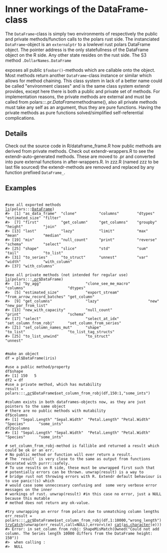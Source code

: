# Inner workings of the DataFrame-class

The `DataFrame`-class is simply two environments of respectively the public and private methods/function calls to the polars rust side. The instanciated `DataFrame`-object is an `externalptr` to a lowlevel rust polars DataFrame object. The pointer address is the only statefullness of the DataFrame object on the R side. Any other state resides on the rust side. The S3 method `.DollarNames.DataFrame`

exposes all public `$foobar()`-methods which are callable onto the object. Most methods return another `DataFrame`-class instance or similar which allows for method chaining. This class system in lack of a better name could be called "environment classes" and is the same class system extendr provides, except here there is both a public and private set of methods. For implementation reasons, the private methods are external and must be called from polars:::.pr.$DataFrame$methodname(), also all private methods must take any self as an argument, thus they are pure functions. Having the private methods as pure functions solved/simplified self-referential complications.

## Details

Check out the source code in R/dataframe_frame.R how public methods are derived from private methods. Check out extendr-wrappers.R to see the extendr-auto-generated methods. These are moved to .pr and converted into pure external functions in after-wrappers.R. In zzz.R (named zzz to be last file sourced) the extendr-methods are removed and replaced by any function prefixed `DataFrame_`.

## Examples

<pre class='r-example'> <code> <span class='r-in'><span></span></span>
<span class='r-in'><span><span class='co'>#see all exported methods</span></span></span>
<span class='r-in'><span><span class='fu'><a href='https://rdrr.io/r/base/ls.html'>ls</a></span><span class='op'>(</span><span class='fu'>polars</span><span class='fu'>:::</span><span class='va'><a href='https://rdrr.io/pkg/polars/man/DataFrame.html'>DataFrame</a></span><span class='op'>)</span></span></span>
<span class='r-out co'><span class='r-pr'>#&gt;</span>  [1] "as_data_frame"  "clone"          "columns"        "dtypes"         "estimated_size" "filter"        </span>
<span class='r-out co'><span class='r-pr'>#&gt;</span>  [7] "first"          "get_column"     "get_columns"    "groupby"        "height"         "join"          </span>
<span class='r-out co'><span class='r-pr'>#&gt;</span> [13] "last"           "lazy"           "limit"          "max"            "mean"           "median"        </span>
<span class='r-out co'><span class='r-pr'>#&gt;</span> [19] "min"            "null_count"     "print"          "reverse"        "schema"         "select"        </span>
<span class='r-out co'><span class='r-pr'>#&gt;</span> [25] "shape"          "slice"          "std"            "sum"            "tail"           "to_list"       </span>
<span class='r-out co'><span class='r-pr'>#&gt;</span> [31] "to_series"      "to_struct"      "unnest"         "var"            "width"          "with_column"   </span>
<span class='r-out co'><span class='r-pr'>#&gt;</span> [37] "with_columns"  </span>
<span class='r-in'><span></span></span>
<span class='r-in'><span><span class='co'>#see all private methods (not intended for regular use)</span></span></span>
<span class='r-in'><span><span class='fu'><a href='https://rdrr.io/r/base/ls.html'>ls</a></span><span class='op'>(</span><span class='fu'>polars</span><span class='fu'>:::</span><span class='va'><a href='https://rdrr.io/pkg/polars/man/dot-pr.html'>.pr</a></span><span class='op'>$</span><span class='va'>DataFrame</span><span class='op'>)</span></span></span>
<span class='r-out co'><span class='r-pr'>#&gt;</span>  [1] "by_agg"                    "clone_see_me_macro"        "columns"                   "dtypes"                   </span>
<span class='r-out co'><span class='r-pr'>#&gt;</span>  [5] "estimated_size"            "export_stream"             "from_arrow_record_batches" "get_column"               </span>
<span class='r-out co'><span class='r-pr'>#&gt;</span>  [9] "get_columns"               "lazy"                      "new"                       "new_par_from_list"        </span>
<span class='r-out co'><span class='r-pr'>#&gt;</span> [13] "new_with_capacity"         "null_count"                "print"                     "schema"                   </span>
<span class='r-out co'><span class='r-pr'>#&gt;</span> [17] "select"                    "select_at_idx"             "set_column_from_robj"      "set_column_from_series"   </span>
<span class='r-out co'><span class='r-pr'>#&gt;</span> [21] "set_column_names_mut"      "shape"                     "to_list"                   "to_list_tag_structs"      </span>
<span class='r-out co'><span class='r-pr'>#&gt;</span> [25] "to_list_unwind"            "to_struct"                 "unnest"                   </span>
<span class='r-in'><span></span></span>
<span class='r-in'><span></span></span>
<span class='r-in'><span><span class='co'>#make an object</span></span></span>
<span class='r-in'><span><span class='va'>df</span> <span class='op'>=</span> <span class='va'>pl</span><span class='op'>$</span><span class='fu'>DataFrame</span><span class='op'>(</span><span class='va'>iris</span><span class='op'>)</span></span></span>
<span class='r-in'><span></span></span>
<span class='r-in'><span><span class='co'>#use a public method/property</span></span></span>
<span class='r-in'><span><span class='va'>df</span><span class='op'>$</span><span class='va'>shape</span></span></span>
<span class='r-out co'><span class='r-pr'>#&gt;</span> [1] 150   5</span>
<span class='r-in'><span><span class='va'>df2</span> <span class='op'>=</span> <span class='va'>df</span></span></span>
<span class='r-in'><span><span class='co'>#use a private method, which has mutability</span></span></span>
<span class='r-in'><span><span class='va'>result</span> <span class='op'>=</span> <span class='fu'>polars</span><span class='fu'>:::</span><span class='va'><a href='https://rdrr.io/pkg/polars/man/dot-pr.html'>.pr</a></span><span class='op'>$</span><span class='va'>DataFrame</span><span class='op'>$</span><span class='fu'>set_column_from_robj</span><span class='op'>(</span><span class='va'>df</span>,<span class='fl'>150</span><span class='op'>:</span><span class='fl'>1</span>,<span class='st'>"some_ints"</span><span class='op'>)</span></span></span>
<span class='r-in'><span></span></span>
<span class='r-in'><span><span class='co'>#column exists in both dataframes-objects now, as they are just pointers to the same object</span></span></span>
<span class='r-in'><span><span class='co'># there are no public methods with mutability</span></span></span>
<span class='r-in'><span><span class='va'>df</span><span class='op'>$</span><span class='va'>columns</span></span></span>
<span class='r-out co'><span class='r-pr'>#&gt;</span> [1] "Sepal.Length" "Sepal.Width"  "Petal.Length" "Petal.Width"  "Species"      "some_ints"   </span>
<span class='r-in'><span><span class='va'>df2</span><span class='op'>$</span><span class='va'>columns</span></span></span>
<span class='r-out co'><span class='r-pr'>#&gt;</span> [1] "Sepal.Length" "Sepal.Width"  "Petal.Length" "Petal.Width"  "Species"      "some_ints"   </span>
<span class='r-in'><span></span></span>
<span class='r-in'><span><span class='co'># set_column_from_robj-method is fallible and returned a result which could be ok or an err.</span></span></span>
<span class='r-in'><span><span class='co'># No public method or function will ever return a result.</span></span></span>
<span class='r-in'><span><span class='co'># The `result` is very close to the same as output from functions decorated with purrr::safely.</span></span></span>
<span class='r-in'><span><span class='co'># To use results on R side, these must be unwrapped first such that</span></span></span>
<span class='r-in'><span><span class='co'># potentially errors can be thrown. unwrap(result) is a way to</span></span></span>
<span class='r-in'><span><span class='co'># bridge rust not throwing errors with R. Extendr default behaviour is to use panic!(s) which</span></span></span>
<span class='r-in'><span><span class='co'># would case some unneccesary confusing and  some very verbose error messages on the inner</span></span></span>
<span class='r-in'><span><span class='co'># workings of rust. unwrap(result) #in this case no error, just a NULL because this mutable</span></span></span>
<span class='r-in'><span><span class='co'># method does not return any ok-value.</span></span></span>
<span class='r-in'><span></span></span>
<span class='r-in'><span><span class='co'>#try unwrapping an error from polars due to unmatching column lengths</span></span></span>
<span class='r-in'><span><span class='va'>err_result</span> <span class='op'>=</span> <span class='fu'>polars</span><span class='fu'>:::</span><span class='va'><a href='https://rdrr.io/pkg/polars/man/dot-pr.html'>.pr</a></span><span class='op'>$</span><span class='va'>DataFrame</span><span class='op'>$</span><span class='fu'>set_column_from_robj</span><span class='op'>(</span><span class='va'>df</span>,<span class='fl'>1</span><span class='op'>:</span><span class='fl'>10000</span>,<span class='st'>"wrong_length"</span><span class='op'>)</span></span></span>
<span class='r-in'><span><span class='kw'><a href='https://rdrr.io/r/base/conditions.html'>tryCatch</a></span><span class='op'>(</span><span class='fu'>unwrap</span><span class='op'>(</span><span class='va'>err_result</span>,call<span class='op'>=</span><span class='cn'>NULL</span><span class='op'>)</span>,error<span class='op'>=</span>\<span class='op'>(</span><span class='va'>e</span><span class='op'>)</span> <span class='fu'><a href='https://rdrr.io/r/base/cat.html'>cat</a></span><span class='op'>(</span><span class='fu'><a href='https://rdrr.io/r/base/character.html'>as.character</a></span><span class='op'>(</span><span class='va'>e</span><span class='op'>)</span><span class='op'>)</span><span class='op'>)</span></span></span>
<span class='r-out co'><span class='r-pr'>#&gt;</span> Error: in set_column_from_robj: ShapeMisMatch(Owned("Could not add column. The Series length 10000 differs from the DataFrame height: 150")) </span>
<span class='r-out co'><span class='r-pr'>#&gt;</span>  when calling :</span>
<span class='r-out co'><span class='r-pr'>#&gt;</span>  NULL</span>
 </code></pre>